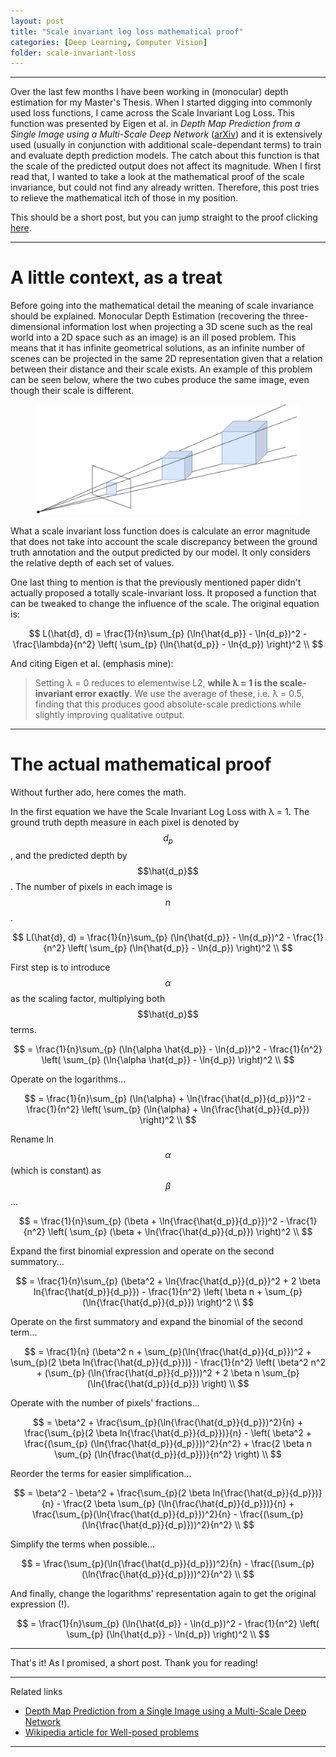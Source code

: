 ```yaml
---
layout: post
title: "Scale invariant log loss mathematical proof"
categories: [Deep Learning, Computer Vision]
folder: scale-invariant-loss
---
```


<script type="text/x-mathjax-config">
MathJax.Hub.Config({
    TeX: {
      equationNumbers: {
        autoNumber: "AMS"
      }
    },
    tex2jax: {
    inlineMath: [ ['$', '$'] ],
    displayMath: [ ['$$', '$$'] ],
    processEscapes: true,
  }
});
MathJax.Hub.Register.MessageHook("Math Processing Error",function (message) {
      alert("Math Processing Error: "+message[1]);
    });
MathJax.Hub.Register.MessageHook("TeX Jax - parse error",function (message) {
      alert("Math Processing Error: "+message[1]);
    });
</script>
<script id="MathJax-script" async src="https://cdn.jsdelivr.net/npm/mathjax@3/es5/tex-mml-chtml.js"></script>


***

Over the last few months I have been working in (monocular) depth estimation for my Master's Thesis. When I started digging into commonly used loss functions, I came across the Scale Invariant Log Loss. This function was presented by Eigen et al. in *Depth Map Prediction from a Single Image using a Multi-Scale Deep Network* ([arXiv](https://arxiv.org/pdf/1406.2283.pdf)) and it is extensively used (usually in conjunction with additional scale-dependant terms) to train and evaluate depth prediction models. The catch about this function is that the scale of the predicted output does not affect its magnitude. When I first read that, I wanted to take a look at the mathematical proof of the scale invariance, but could not find any already written. Therefore, this post tries to relieve the mathematical itch of those in my position.

This should be a short post, but you can jump straight to the proof clicking [here](#the-actual-mathematical-proof).


***

# A little context, as a treat

Before going into the mathematical detail the meaning of scale invariance should be explained. Monocular Depth Estimation (recovering the three-dimensional information lost when projecting a 3D scene such as the real world into a 2D space such as an image) is an ill posed problem. This means that it has infinite geometrical solutions, as an infinite number of scenes can be projected in the same 2D representation given that a relation between their distance and their scale exists. An example of this problem can be seen below, where the two cubes produce the same image, even though their scale is different.

<figure align="center">
  <img src="./../images/scale-invariant-loss/index.png" alt="Perspective projection of two cubes of different size."/>
</figure>

What a scale invariant loss function does is calculate an error magnitude that does not take into account the scale discrepancy between the ground truth annotation and the output predicted by our model. It only considers the relative depth of each set of values.

One last thing to mention is that the previously mentioned paper didn't actually proposed a totally scale-invariant loss. It proposed a function that can be tweaked to change the influence of the scale. The original equation is:

$$
L(\hat{d}, d) = \frac{1}{n}\sum_{p} (\ln{\hat{d_p}} - \ln{d_p})^2 - \frac{\lambda}{n^2} \left( \sum_{p} (\ln{\hat{d_p}} - \ln{d_p}) \right)^2 \\
$$


And citing Eigen et al. (emphasis mine):

> Setting λ = 0 reduces to elementwise L2, **while λ = 1 is the
scale-invariant error exactly**. We use the average of these, i.e. λ = 0.5, finding that this produces
good absolute-scale predictions while slightly improving qualitative output.

***

# The actual mathematical proof

Without further ado, here comes the math.

In the first equation we have the Scale Invariant Log Loss with λ = 1. The ground truth depth measure in each pixel is denoted by $$d_p$$, and the predicted depth by $$\hat{d_p}$$. The number of pixels in each image is $$n$$.

$$
L(\hat{d}, d) = \frac{1}{n}\sum_{p} (\ln{\hat{d_p}} - \ln{d_p})^2 - \frac{1}{n^2} \left( \sum_{p} (\ln{\hat{d_p}} - \ln{d_p}) \right)^2 \\
$$

First step is to introduce $$\alpha$$ as the scaling factor, multiplying both $$\hat{d_p}$$ terms.

$$
= \frac{1}{n}\sum_{p} (\ln{\alpha \hat{d_p}} - \ln{d_p})^2 - \frac{1}{n^2} \left( \sum_{p} (\ln{\alpha \hat{d_p}} - \ln{d_p}) \right)^2 \\
$$

Operate on the logarithms...

$$
= \frac{1}{n}\sum_{p} (\ln{\alpha} + \ln{\frac{\hat{d_p}}{d_p}})^2 - \frac{1}{n^2} \left( \sum_{p} (\ln{\alpha} + \ln{\frac{\hat{d_p}}{d_p}}) \right)^2 \\
$$

Rename ln $$\alpha$$ (which is constant) as $$\beta$$...

$$
= \frac{1}{n}\sum_{p} (\beta + \ln{\frac{\hat{d_p}}{d_p}})^2 - \frac{1}{n^2} \left( \sum_{p} (\beta + \ln{\frac{\hat{d_p}}{d_p}}) \right)^2 \\
$$

Expand the first binomial expression and operate on the second summatory...

$$
= \frac{1}{n}\sum_{p} (\beta^2 + \ln{\frac{\hat{d_p}}{d_p}}^2 + 2 \beta ln{\frac{\hat{d_p}}{d_p}}) - \frac{1}{n^2} \left( \beta n + \sum_{p} (\ln{\frac{\hat{d_p}}{d_p}}) \right)^2 \\
$$

Operate on the first summatory and expand the binomial of the second term...

$$
= \frac{1}{n} (\beta^2 n + \sum_{p}(\ln{\frac{\hat{d_p}}{d_p}})^2 + \sum_{p}(2 \beta ln{\frac{\hat{d_p}}{d_p}})) - \frac{1}{n^2} \left( \beta^2 n^2 + (\sum_{p} (\ln{\frac{\hat{d_p}}{d_p}}))^2 + 2 \beta n \sum_{p} (\ln{\frac{\hat{d_p}}{d_p}}) \right) \\
$$

Operate with the number of pixels' fractions...

$$
= \beta^2 + \frac{\sum_{p}(\ln{\frac{\hat{d_p}}{d_p}})^2}{n} + \frac{\sum_{p}(2 \beta ln{\frac{\hat{d_p}}{d_p}})}{n} - \left( \beta^2 + \frac{(\sum_{p} (\ln{\frac{\hat{d_p}}{d_p}}))^2}{n^2} + \frac{2 \beta n \sum_{p} (\ln{\frac{\hat{d_p}}{d_p}})}{n^2} \right) \\
$$

Reorder the terms for easier simplification...

$$
= \beta^2 - \beta^2 + \frac{\sum_{p}(2 \beta ln{\frac{\hat{d_p}}{d_p}})}{n} - \frac{2 \beta \sum_{p} (\ln{\frac{\hat{d_p}}{d_p}})}{n} + \frac{\sum_{p}(\ln{\frac{\hat{d_p}}{d_p}})^2}{n} - \frac{(\sum_{p} (\ln{\frac{\hat{d_p}}{d_p}}))^2}{n^2} \\
$$

Simplify the terms when possible...

$$
= \frac{\sum_{p}(\ln{\frac{\hat{d_p}}{d_p}})^2}{n} - \frac{(\sum_{p} (\ln{\frac{\hat{d_p}}{d_p}}))^2}{n^2} \\
$$

And finally, change the logarithms' representation again to get the original expression (!).

$$
= \frac{1}{n}\sum_{p} (\ln{\hat{d_p}} - \ln{d_p})^2 - \frac{1}{n^2} \left( \sum_{p} (\ln{\hat{d_p}} - \ln{d_p}) \right)^2 \\
$$


***

That's it! As I promised, a short post. Thank you for reading!

***

Related links
+ [Depth Map Prediction from a Single Image using a Multi-Scale Deep Network](https://arxiv.org/pdf/1406.2283.pdf)
+ [Wikipedia article for Well-posed problems](https://en.wikipedia.org/wiki/Well-posed_problem)

***

<!--https://github.com/mathjax/MathJax
https://benlansdell.github.io/computing/mathjax/-->